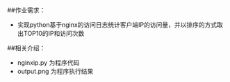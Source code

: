 ##作业需求：

* 实现python基于nginx的访问日志统计客户端IP的访问量，并以排序的方式取出TOP10的IP和访问次数


##相关介绍：

* nginxip.py 为程序代码
* output.png 为程序执行结果
